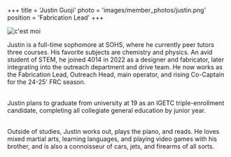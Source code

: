 +++
title = 'Justin Guoji'
photo = 'images/member_photos/justin.png'
position = 'Fabrication Lead'
+++

![c'est moi](./images/member_photos/justin.png)

Justin is a full-time sophomore at SOHS, where he currently peer tutors three courses. His favorite subjects are chemistry and physics. An avid student of STEM, he joined 4014 in 2022 as a designer and fabricator, later integrating into the outreach department and drive team. He now works as the Fabrication Lead, Outreach Head, main operator, and rising Co-Captain for the 24-25' FRC season.  <br><br>

Justin plans to graduate from university at 19 as an IGETC triple-enrollment candidate, completing all collegiate general education by junior year.  <br><br>

Outside of studies, Justin works out, plays the piano, and reads. He loves mixed martial arts, learning languages, and playing video games with his brother, and is also a connoisseur of cars, jets, and firearms of all sorts.
